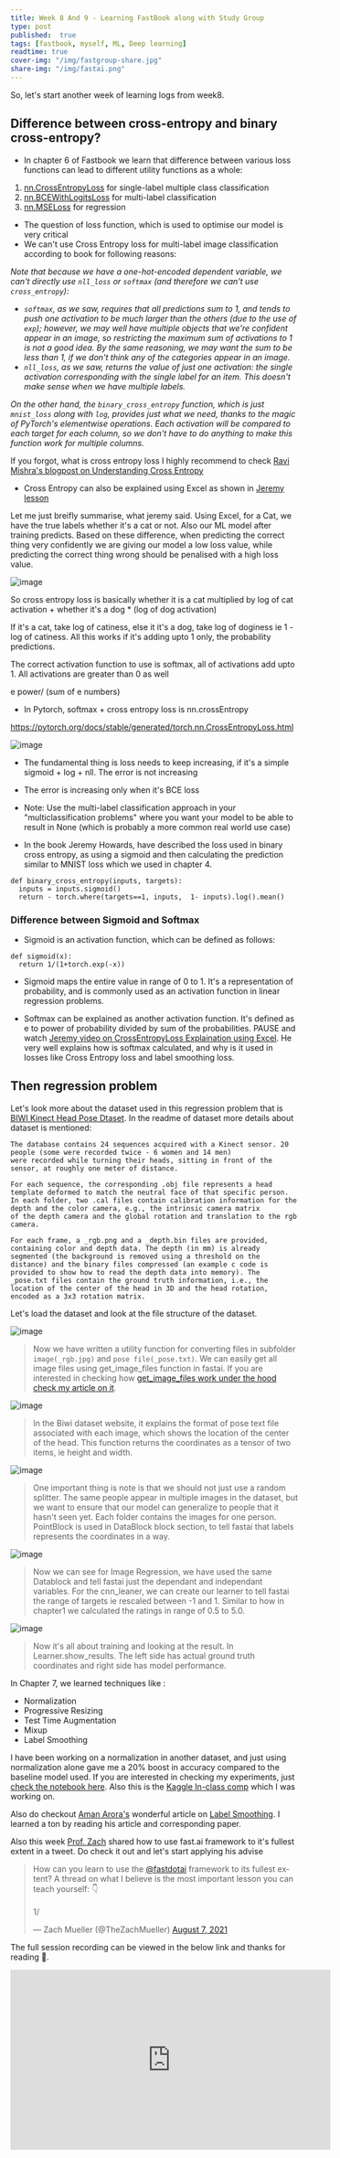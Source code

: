 ```yaml
---
title: Week 8 And 9 - Learning FastBook along with Study Group
type: post
published: 	true
tags: [fastbook, myself, ML, Deep learning]
readtime: true
cover-img: "/img/fastgroup-share.jpg"
share-img: "/img/fastai.png"
---
```


So, let's start another week of learning logs from week8.

## Difference between cross-entropy and binary cross-entropy?

- In chapter 6 of Fastbook we learn that difference between various loss functions can lead to different utility functions as a whole:
1. [nn.CrossEntropyLoss](https://pytorch.org/docs/stable/generated/torch.nn.CrossEntropyLoss.html) for single-label multiple class classification
2. [nn.BCEWithLogitsLoss](https://pytorch.org/docs/stable/generated/torch.nn.BCEWithLogitsLoss.html) for multi-label classification
3. [nn.MSELoss](https://pytorch.org/docs/stable/generated/torch.nn.MSELoss.html) for regression
- The question of loss function, which is used to optimise our model is very critical
- We can't use Cross Entropy loss for multi-label image classification according to book for following reasons:

*Note that because we have a one-hot-encoded dependent variable, we can't directly use `nll_loss` or `softmax` (and therefore we can't use `cross_entropy`):*

- *`softmax`, as we saw, requires that all predictions sum to 1, and tends to push one activation to be much larger than the others (due to the use of `exp`); however, we may well have multiple objects that we're confident appear in an image, so restricting the maximum sum of activations to 1 is not a good idea. By the same reasoning, we may want the sum to be *less* than 1, if we don't think *any* of the categories appear in an image.*
- *`nll_loss`, as we saw, returns the value of just one activation: the single activation corresponding with the single label for an item. This doesn't make sense when we have multiple labels.*

*On the other hand, the `binary_cross_entropy` function, which is just `mnist_loss` along with `log`, provides just what we need, thanks to the magic of PyTorch's elementwise operations. Each activation will be compared to each target for each column, so we don't have to do anything to make this function work for multiple columns.*

If you forgot, what is cross entropy loss I highly recommend to check [Ravi Mishra's blogpost on Understanding Cross Entropy](https://ravimashru.dev/blog/2021-07-18-understanding-cross-entropy-loss/)

- Cross Entropy can also be explained using Excel as shown in [Jeremy lesson](https://www.youtube.com/watch?v=CJKnDu2dxOE&t=7482s)

Let me just breifly summarise, what jeremy said. Using Excel, for a Cat, we have the true labels whether it's a cat or not. Also 
our ML model after training predicts. Based on these difference, when predicting the correct thing very confidently we are giving our model
a low loss value, while predicting the correct thing wrong should be penalised with a high loss value.

![image](https://user-images.githubusercontent.com/24592806/128454662-831c4066-95a4-4422-b2dd-3233732a2b8a.png)

So cross entropy loss is basically whether it is a cat multiplied by log of cat activation + whether it's a dog * (log of dog activation)

If it's a cat, take log of catiness, else it it's a dog, take log of doginess ie 1 - log of catiness. All this works if it's adding upto 1 only, the probability
predictions.

The correct activation function to use is softmax, all of activations add upto 1. All activations are greater than 0 as well

e power/ (sum of e numbers)

- In Pytorch, softmax + cross entropy loss is nn.crossEntropy

https://pytorch.org/docs/stable/generated/torch.nn.CrossEntropyLoss.html

![image](https://user-images.githubusercontent.com/24592806/127782856-66b72af4-57a9-45fa-b0ed-7487997b4b5a.png)

- The fundamental thing is loss needs to keep increasing, if it's a simple sigmoid + log + nll. The error is not increasing
- The error is increasing only when it's BCE loss

- Note: Use the multi-label classification approach in your "multiclassification problems" where you want your model to be able to result in None (which is probably a more common real world use case) 

- In the book Jeremy Howards, have described the loss used in binary cross entropy, as using a sigmoid and then calculating the prediction similar to MNIST loss
which we used in chapter 4.


```
def binary_cross_entropy(inputs, targets):
  inputs = inputs.sigmoid()
  return - torch.where(targets==1, inputs,  1- inputs).log().mean()
```

### Difference between Sigmoid and Softmax

- Sigmoid is an activation function, which can be defined as follows:

```
def sigmoid(x):
  return 1/(1+torch.exp(-x))
```
- Sigmoid maps the entire value in range of 0 to 1. It's a representation of probability, and is commonly used as an activation function in linear regression problems.

- Softmax can be explained as another activation function. It's defined as e to power of probability divided by sum of the probabilities.
PAUSE and watch [Jeremy video on CrossEntropyLoss Explaination using Excel](https://www.youtube.com/watch?v=CJKnDu2dxOE&t=7482s). He
very well explains how is softmax calculated, and why is it used in losses like Cross Entropy loss and label smoothing loss.

## Then regression problem

Let's look more about the dataset used in this regression problem that is [BIWI Kinect Head Pose Dtaset](https://icu.ee.ethz.ch/research/datsets.html).
In the readme of dataset more details about dataset is mentioned:

```
The database contains 24 sequences acquired with a Kinect sensor. 20 people (some were recorded twice - 6 women and 14 men)
were recorded while turning their heads, sitting in front of the sensor, at roughly one meter of distance.

For each sequence, the corresponding .obj file represents a head template deformed to match the neutral face of that specific person.
In each folder, two .cal files contain calibration information for the depth and the color camera, e.g., the intrinsic camera matrix
of the depth camera and the global rotation and translation to the rgb camera.

For each frame, a _rgb.png and a _depth.bin files are provided, containing color and depth data. The depth (in mm) is already
segmented (the background is removed using a threshold on the distance) and the binary files compressed (an example c code is
provided to show how to read the depth data into memory). The _pose.txt files contain the ground truth information, i.e., the
location of the center of the head in 3D and the head rotation, encoded as a 3x3 rotation matrix.
```

Let's load the dataset and look at the file structure of the dataset.

![image](https://user-images.githubusercontent.com/24592806/129125896-44532b25-aca8-4e46-b8b1-711467cf718a.png)

>Now we have written a utility function for converting files in subfolder `image(_rgb.jpg)` and `pose file(_pose.txt)`. 
We can easily get all image files using get_image_files function in fastai. If you are interested in checking
how [get_image_files work under the hood check my article on it](https://kurianbenoy.com/2021-08-07-get_image_files/).

![image](https://user-images.githubusercontent.com/24592806/129126282-21d48a4c-d94b-428d-9d41-7f0d16b457f9.png)

> In the Biwi dataset website, it explains the format of pose text file associated with each image, which shows the location of
the center of the head. This function returns the coordinates as a tensor of two items, ie height and width.

![image](https://user-images.githubusercontent.com/24592806/129127875-674a6439-f676-49e6-9ad1-32cddf7cbd8f.png)


> One important thing is note is that we should not just use a random splitter. The same people appear in multiple images in the
dataset, but we want to ensure that our model can generalize to people that it hasn't seen yet. Each folder contains the images for one
person. PointBlock is used in DataBlock block section, to tell fastai that labels represents the coordinates in a way.

![image](https://user-images.githubusercontent.com/24592806/129127978-0791cc3c-be03-4a86-893b-74f880a0e43d.png)

> Now we can see for Image Regression, we have used the same Datablock and tell fastai just the dependant and independant variables.
> For the cnn_leaner, we can create our learner to tell fastai the range of targets ie rescaled between -1 and 1. Similar to how in 
> chapter1 we calculated the ratings in range of 0.5 to 5.0.

![image](https://user-images.githubusercontent.com/24592806/129128636-d9465329-a82f-4e62-981f-d0890f9ae5d2.png)

> Now it's all about training and looking at the result. In Learner.show_results. The left side has actual ground truth coordinates and right side
> has model performance.


In Chapter 7, we learned techniques like :

- Normalization
- Progressive Resizing
- Test Time Augmentation
- Mixup 
- Label Smoothing

I have been working on a normalization in another dataset, and just using normalization alone gave me a 20% boost in accuracy compared to the
baseline model used. If you are interested in checking my experiments, just [check the notebook here](https://github.com/kurianbenoy/FastAI-notebooks/blob/master/classifying-artists-image-normalization.ipynb). Also this is the [Kaggle In-class comp](https://www.kaggle.com/c/dsnet-kaggledays-hackathon) which I was
working on.

Also do checkout [Aman Arora's](https://twitter.com/amaarora) wonderful article on [Label Smoothing](https://amaarora.github.io/2020/07/18/label-smoothing.html). I learned a ton by reading his article and corresponding paper.


Also this week [Prof. Zach](https://twitter.com/TheZachMueller) shared how to use fast.ai framework to it's fullest extent in a tweet. Do check it
out and let's start applying his advise

<blockquote class="twitter-tweet"><p lang="en" dir="ltr">How can you learn to use the <a href="https://twitter.com/fastdotai?ref_src=twsrc%5Etfw">@fastdotai</a> framework to its fullest extent? A thread on what I believe is the most important lesson you can teach yourself: 👇<br><br>1/</p>&mdash; Zach Mueller (@TheZachMueller) <a href="https://twitter.com/TheZachMueller/status/1424030110923907080?ref_src=twsrc%5Etfw">August 7, 2021</a></blockquote> <script async src="https://platform.twitter.com/widgets.js" charset="utf-8"></script>

The full session recording can be viewed in the below link and thanks for reading 🙏.

<iframe width="560" height="315" src="https://www.youtube.com/embed/Huz-dBghVl8" title="YouTube video player" frameborder="0" allow="accelerometer; autoplay; clipboard-write; encrypted-media; gyroscope; picture-in-picture" allowfullscreen></iframe>



